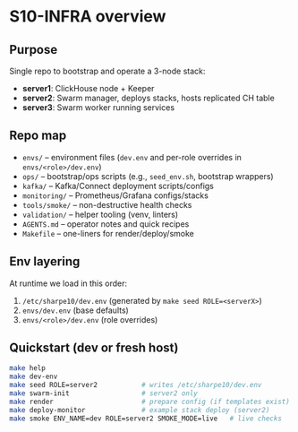 # S10-INFRA overview

## Purpose
Single repo to bootstrap and operate a 3-node stack:
- **server1**: ClickHouse node + Keeper
- **server2**: Swarm manager, deploys stacks, hosts replicated CH table
- **server3**: Swarm worker running services

## Repo map
- `envs/` – environment files (`dev.env` and per-role overrides in `envs/<role>/dev.env`)
- `ops/` – bootstrap/ops scripts (e.g., `seed_env.sh`, bootstrap wrappers)
- `kafka/` – Kafka/Connect deployment scripts/configs
- `monitoring/` – Prometheus/Grafana configs/stacks
- `tools/smoke/` – non-destructive health checks
- `validation/` – helper tooling (venv, linters)
- `AGENTS.md` – operator notes and quick recipes
- `Makefile` – one-liners for render/deploy/smoke

## Env layering
At runtime we load in this order:
1. `/etc/sharpe10/dev.env` (generated by `make seed ROLE=<serverX>`)
2. `envs/dev.env` (base defaults)
3. `envs/<role>/dev.env` (role overrides)

## Quickstart (dev or fresh host)
```bash
make help
make dev-env
make seed ROLE=server2           # writes /etc/sharpe10/dev.env
make swarm-init                  # server2 only
make render                      # prepare config (if templates exist)
make deploy-monitor              # example stack deploy (server2)
make smoke ENV_NAME=dev ROLE=server2 SMOKE_MODE=live   # live checks
